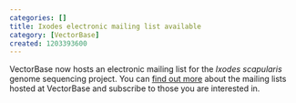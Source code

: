 ```yaml
---
categories: []
title: Ixodes electronic mailing list available
category: [VectorBase]
created: 1203393600
---
```

VectorBase now hosts an electronic mailing list for the <i>Ixodes scapularis</i> genome sequencing project. You can <a href="/mailing-lists">find out more</a> about the mailing lists hosted at VectorBase and subscribe to those you are interested in.
